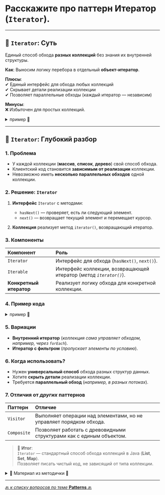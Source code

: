 # Расскажите про паттерн Итератор (`Iterator`).

---
## 🎯 `Iterator`: Суть

Единый способ обхода **разных коллекций** без знания их внутренней структуры.

**Как**: Выносим логику перебора в отдельный **объект-итератор**.

**Плюсы**:  
   ✔ Единый интерфейс для обхода любых коллекций  
   ✔ Скрывает детали реализации коллекции  
   ✔ Позволяет параллельные обходы (каждый итератор — независим)  

**Минусы**:  
   ❌ Избыточен для простых коллекций.

<details>
        <summary>пример 🔽</summary>

```java
List<String> list = List.of("A", "B", "C");
Iterator<String> it = list.iterator();  // Получаем итератор
while (it.hasNext()) {
    System.out.println(it.next());  // A → B → C
}
```
</details>



---
## 📌 `Iterator`: Глубокий разбор

### 1. Проблема
* У каждой коллекции (**массив**, **список**, **дерево**) свой способ обхода.
* Клиентский код становится **зависимым от реализации** коллекции.
* Невозможно иметь **несколько параллельных обходов** одной коллекции.

### 2. Решение: `Iterator`
1. **Интерфейс** `Iterator` с методами:
   * `hasNext()` — проверяет, есть ли следующий элемент.
   * `next()` — возвращает текущий элемент и перемещает курсор.

2. **Коллекция** реализует метод `iterator()`, возвращающий итератор.

### 3. Компоненты

| Компонент               | 	Роль                                                               |
|:------------------------|:--------------------------------------------------------------------|
| `Iterator`              | 	Интерфейс для обхода (`hasNext()`, `next()`).                      |
| `Iterable`              | 	Интерфейс коллекции, возвращающей итератор (_метод `iterator()`_). |
| **Конкретный итератор** | 	Реализует логику обхода для конкретной коллекции.                  |

### 4. Пример кода

<details>
        <summary>пример 🔽</summary>

```java
// Интерфейс итератора
interface Iterator<T> {
    boolean hasNext();
    T next();
}

// Коллекция (список)
class MyList<T> implements Iterable<T> {
    private T[] items;

    @Override
    public Iterator<T> iterator() {
        return new ListIterator();
    }

    // Вложенный класс-итератор
    private class ListIterator implements Iterator<T> {
        private int index = 0;

        @Override
        public boolean hasNext() {
            return index < items.length;
        }

        @Override
        public T next() {
            return items[index++];
        }
    }
}

// Использование:
MyList<String> list = new MyList<>();
for (String item : list) {  // Используем foreach (требует Iterable)
    System.out.println(item);
}
```
</details>

### 5.  Вариации
* **Внутренний итератор** (_коллекция сама управляет обходом, например, через `forEach`_).
* **Итератор с фильтром** (_пропускает элементы по условию_).

### 6. Когда использовать?
* Нужен **универсальный способ** обхода разных структур данных.
* Хотите **скрыть детали** реализации коллекции.
* Требуется **параллельный обход** (_например, в разных потоках_).

### 7. Отличия от _других_ паттернов

| Паттерн     | 	Отличие                                                              |
|:------------|:----------------------------------------------------------------------|
| `Visitor`   | 	Выполняет операции над элементами, но не управляет порядком обхода.  |
| `Composite` | 	Позволяет работать с древовидными структурами как с единым объектом. |

> 🎯 **Итог**:  
> `Iterator` — стандартный способ обхода коллекций в Java (**List**, **Set**, **Map**).  
> Позволяет писать чистый код, не зависящий от типа коллекции.


<details>
        <summary>📝 Материал из методички 🔽</summary>

```text
Порождающий паттерн, который позволяет создавать сложные объекты пошагово. 
Строитель даёт возможность использовать один и тот же код строительства 
для получения разных представлений одного объекта.

Паттерн предлагает вынести конструирование объекта за пределы его собственного класса, 
поручив это дело отдельным объектам, называемым строителями.

Процесс конструирования объекта разбить на отдельные шаги (например, построитьСтены, вставитьДвери). 
Чтобы создать объект, вам нужно поочерёдно вызывать методы строителя. 
Причём не нужно запускать все шаги, а только те, что нужны для производства объекта определённой конфигурации.

Можно пойти дальше и выделить вызовы методов строителя в отдельный класс, называемый директором. 
В этом случае директор будет задавать порядок шагов строительства, а строитель — выполнять их.


+: Позволяет использовать один и тот же код для создания различных объектов. 
    Изолирует сложный код сборки объектов от его основной бизнес-логики.
    
- : Усложняет код программы из-за введения дополнительных классов.
```
</details>

---

[🔙 _к списку вопросов по теме_ **Patterns** 🔙](/_ITM_old_version_FOR_DELETE/ITM07_Patterns/patterns.md)
